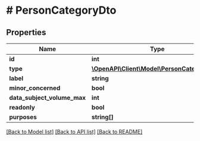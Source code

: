 # # PersonCategoryDto

## Properties

Name | Type | Description | Notes
------------ | ------------- | ------------- | -------------
**id** | **int** |  | [optional]
**type** | [**\OpenAPI\Client\Model\PersonCategoryType**](PersonCategoryType.md) |  |
**label** | **string** |  | [optional]
**minor_concerned** | **bool** |  | [optional]
**data_subject_volume_max** | **int** |  | [optional]
**readonly** | **bool** |  | [optional]
**purposes** | **string[]** |  | [optional]

[[Back to Model list]](../../README.md#models) [[Back to API list]](../../README.md#endpoints) [[Back to README]](../../README.md)

